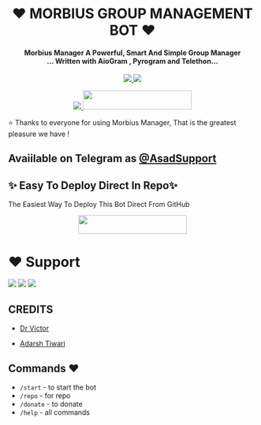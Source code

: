
<h1 align="center"><b>❤️ MORBIUS GROUP MANAGEMENT BOT ❤️</b></h1>

<h4 align="center">Morbius Manager A Powerful, Smart And Simple Group Manager <br> ... Written with AioGram , Pyrogram and Telethon...</h4>
<p align='center'>
  <a href="https://www.python.org/" alt="made-with-python"> <img src="https://img.shields.io/badge/Made%20with-Python-1f425f.svg?style=flat-square&logo=python&color=blue" /> </a>
  <a href="https://github.com/Adarshtiwari1305/morbiusmanager/graphs/commit-activity" alt="Maintenance"> <img src="https://img.shields.io/badge/Maintained%3F-yes-green.svg?style=flat-square" /> </a>
</p>

<p align="center"><a href="https://t.me/Hitler_fed_owner"><img src="https://telegra.ph/file/33c798388f5ea904ede1d.mp4

<p align="center"><a href="https://heroku.com/deploy?template=https://github.com/Adarshtiwari1305/morbiusmanager"> <img src="https://img.shields.io/badge/Deploy%20To%20Heroku-grey?style=for-the-badge&logo=heroku" width="220" height="38.45"/></a></p>
 ⭐️ Thanks to everyone for using Morbius Manager, That is the greatest pleasure we have !

## Avaiilable on Telegram as [@AsadSupport](https://t.me/MORBIUS_MANAGEMENT_BOT)

## ✨ Easy To Deploy Direct In Repo✨

The Easiest Way To Deploy This Bot Direct From GitHub

<p align="center"><a href="https://heroku.com/deploy?template=https://github.com/Adarshtiwari1305/morbiusmanager"> <img src="https://img.shields.io/badge/Deploy%20To%20Heroku-grey?style=for-the-badge&logo=heroku" width="220" height="38.45"/></a></p>
 
 
# ❤️ Support
<a href="https://t.me/Hitler_fed"><img src="https://img.shields.io/badge/Join-Telegram%20Channel-red.svg?logo=Telegram"></a>
<a href="https://t.me/thechamberofficial"><img src="https://img.shields.io/badge/Join-Telegram%20Group-blue.svg?logo=telegram"></a>
<a href="https://t.me/RAVAN102030"><img src="https://img.shields.io/badge/Give-Me%20Heart-blue.svg?logo=telegram"></a>


## CREDITS

- [Dr Victor](https://t.me/Hitler_fed_owner)

- [Adarsh Tiwari](https://t.me/Hitler_fed_owner)


## Commands ❤️

- `/start` - to start the bot
- `/repo` - for repo
- `/donate` - to donate
- `/help` - all commands
